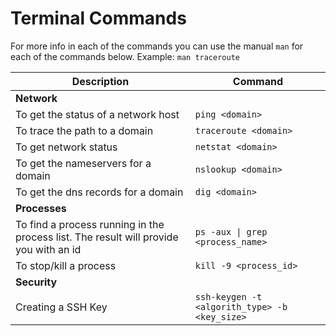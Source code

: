 # Terminal Commands

For more info in each of the commands you can use the manual ```man```  for each of the commands below.
Example: ```man traceroute```


| Description                                                                                                     | Command                                                            |
|-----------------------------------------------------------------------------------------------------------------|--------------------------------------------------------------------|
| __Network__                                                                                                     |                                                                    |
| To get the status of a network host                                                                             | `ping <domain>`                                                    |
| To trace the path to a domain                                                                                   | `traceroute <domain>`                                              |
| To get network status                                                                                           | `netstat <domain>`                                                 |
| To get the nameservers for a domain                                                                             | `nslookup <domain>`                                                |
| To get the dns records for a domain                                                                             | `dig <domain>`                                                     |
| __Processes__                                                                                                   |                                                                    |
| To find a process running in the process list.  The result will provide you with an id                          | `ps -aux \| grep <process_name> `                                  |
| To stop/kill a process                                                                                          | `kill -9 <process_id>`                                             |
| __Security__                                                                                                    |                                                                    |
| Creating a SSH Key                                                                                              | `ssh-keygen -t <algorith_type> -b <key_size>`                      |
